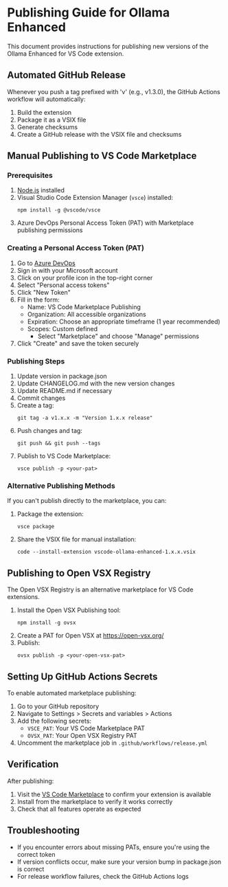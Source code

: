 # Publishing Guide for Ollama Enhanced

This document provides instructions for publishing new versions of the Ollama Enhanced for VS Code extension.

## Automated GitHub Release

Whenever you push a tag prefixed with 'v' (e.g., v1.3.0), the GitHub Actions workflow will automatically:

1. Build the extension
2. Package it as a VSIX file
3. Generate checksums
4. Create a GitHub release with the VSIX file and checksums

## Manual Publishing to VS Code Marketplace

### Prerequisites

1. [Node.js](https://nodejs.org/) installed
2. Visual Studio Code Extension Manager (`vsce`) installed:
   ```
   npm install -g @vscode/vsce
   ```
3. Azure DevOps Personal Access Token (PAT) with Marketplace publishing permissions

### Creating a Personal Access Token (PAT)

1. Go to [Azure DevOps](https://dev.azure.com/)
2. Sign in with your Microsoft account
3. Click on your profile icon in the top-right corner
4. Select "Personal access tokens"
5. Click "New Token"
6. Fill in the form:
   - Name: VS Code Marketplace Publishing
   - Organization: All accessible organizations
   - Expiration: Choose an appropriate timeframe (1 year recommended)
   - Scopes: Custom defined
     - Select "Marketplace" and choose "Manage" permissions
7. Click "Create" and save the token securely

### Publishing Steps

1. Update version in package.json
2. Update CHANGELOG.md with the new version changes
3. Update README.md if necessary
4. Commit changes
5. Create a tag:
   ```
   git tag -a v1.x.x -m "Version 1.x.x release"
   ```
6. Push changes and tag:
   ```
   git push && git push --tags
   ```
7. Publish to VS Code Marketplace:
   ```
   vsce publish -p <your-pat>
   ```

### Alternative Publishing Methods

If you can't publish directly to the marketplace, you can:

1. Package the extension:
   ```
   vsce package
   ```
2. Share the VSIX file for manual installation:
   ```
   code --install-extension vscode-ollama-enhanced-1.x.x.vsix
   ```

## Publishing to Open VSX Registry

The Open VSX Registry is an alternative marketplace for VS Code extensions.

1. Install the Open VSX Publishing tool:
   ```
   npm install -g ovsx
   ```
2. Create a PAT for Open VSX at https://open-vsx.org/
3. Publish:
   ```
   ovsx publish -p <your-open-vsx-pat>
   ```

## Setting Up GitHub Actions Secrets

To enable automated marketplace publishing:

1. Go to your GitHub repository
2. Navigate to Settings > Secrets and variables > Actions
3. Add the following secrets:
   - `VSCE_PAT`: Your VS Code Marketplace PAT
   - `OVSX_PAT`: Your Open VSX Registry PAT
4. Uncomment the marketplace job in `.github/workflows/release.yml`

## Verification

After publishing:
1. Visit the [VS Code Marketplace](https://marketplace.visualstudio.com/vscode) to confirm your extension is available
2. Install from the marketplace to verify it works correctly
3. Check that all features operate as expected

## Troubleshooting

- If you encounter errors about missing PATs, ensure you're using the correct token
- If version conflicts occur, make sure your version bump in package.json is correct
- For release workflow failures, check the GitHub Actions logs